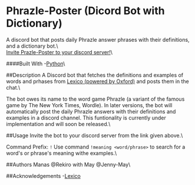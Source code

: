# Phrazle-Poster (Dicord Bot with Dictionary)
A discord bot that posts daily Phrazle answer phrases with their definitions, and a dictionary bot.\  
[Invite Prazle-Poster to your discord server!](https://discord.com/api/oauth2/authorize?client_id=981060431428866048&permissions=274877979712&scope=bot)\  

####Built With
-[Python](https://www.python.org)\  

##Description
A Discord bot that fetches the definitions and examples of words and prhases from [Lexico (powered by Oxford)](https://www.lexico.com) and posts them in the chat.\\    


The bot owes its name to the word game Phrazle (a variant of the famous game by The New York Times, Wordle). In later versions, the bot will automatically post the daily Phrazle answers with their definitions and examples in a discord channel. This funtionality is currently under implementation and will soon be released.\   

##Usage 
Invite the bot to your discord server from the link given above.\\    


Command Prefix: `!`
Use command `!meaning <word/phrase>`  to search for a word's or phrase's meaning withe examples.\   

##Authors
Manas @Rekiro with May @Jenny-May\  

##Acknowledgements
-[Lexico](https://www.lexico.com)

